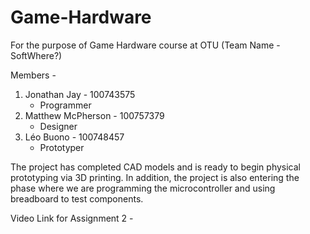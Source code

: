 # Game-Hardware
For the purpose of Game Hardware course at OTU (Team Name - SoftWhere?)

Members -   
1. Jonathan Jay - 100743575   
   - Programmer  
2. Matthew McPherson - 100757379 
   - Designer  
3. Léo Buono - 100748457  
   - Prototyper  

The project has completed CAD models and is ready to begin physical prototyping via 3D printing. In addition, the project is also entering  the phase where we are programming the microcontroller and using breadboard to test components.   

Video Link for Assignment 2 - 
